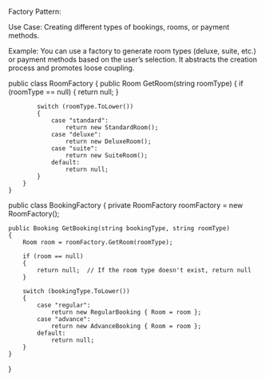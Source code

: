Factory Pattern:


Use Case: Creating different types of bookings, rooms, or payment methods.

Example: You can use a factory to generate room types (deluxe, suite, etc.) or payment methods based on the user’s selection. It abstracts the creation process and promotes loose coupling.


 public class RoomFactory
    {
        public Room GetRoom(string roomType)
        {
            if (roomType == null)
            {
                return null;
            }

            switch (roomType.ToLower())
            {
                case "standard":
                    return new StandardRoom();
                case "deluxe":
                    return new DeluxeRoom();
                case "suite":
                    return new SuiteRoom();
                default:
                    return null;
            }
        }
    }



public class BookingFactory
{
    private RoomFactory roomFactory = new RoomFactory();

    public Booking GetBooking(string bookingType, string roomType)
    {
        Room room = roomFactory.GetRoom(roomType);

        if (room == null)
        {
            return null;  // If the room type doesn't exist, return null
        }

        switch (bookingType.ToLower())
        {
            case "regular":
                return new RegularBooking { Room = room };
            case "advance":
                return new AdvanceBooking { Room = room };
            default:
                return null;
        }
    }
}